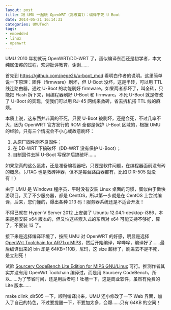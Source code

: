 ```yaml
---
layout: post
title: 跟 UMU 一起玩 OpenWRT（高级篇1）：编译不死 U-Boot
date: 2014-05-21 16:14:31
categories: UMUTech
tags:
- embedded
- linux
- openwrt
---
```

UMU 2010 年初就玩 OpenWRT/DD-WRT 了，蛋似编译东西还是初学者，本文纯属蛋疼的过程，欢迎批评教育，谢谢……

首先到 <https://github.com/pepe2k/u-boot_mod> 看明白作者的说明。这里简单说一下原理：固件（firmware）刷坏，但 U-Boot 没坏，这是半砖，可以用 TTL 线连路由器，通过 U-Boot 的功能刷好 firmware。如果两者都坏了，叫全砖，只能把 Flash 拆下来，用编程器刷好 U-Boot 和 firmware。不死 U-Boot 就是修改了 U-Boot 的实现，使我们可以用 RJ-45 网线来救砖，省去拆机搭 TTL 线的麻烦。

本质上说，这东西并非真的不死，只要 U-Boot 被刷坏，还是会死，不过几率不大，因为 OpenWRT 官方发行的 ROM 全都是保护 U-Boot 区域的，根据 UMU 的经验，只有三个情况会不小心或故意刷坏：

1. 从原厂固件刷不良固件；
2. 在 DD-WRT 下搞破坏（DD-WRT 没有保护 U-Boot）；
3. 自制固件去掉 U-Boot 写保护后搞破坏……

如果您真的这么蛋疼，还是准备编程器吧，只要是软件问题，在编程器面前没有砖的概念。（JTAG 也是救砖神器，但不是每台路由器都有，比如 DIR-505 就没有！）

由于 UMU 是 Windows 程序员，平时没有安装 Linux 桌面的习惯，蛋似由于做快游项目，买了不少服务器，都是 CentOS，所以第一步就是在 CentOS 上尝试编译，后来，您们懂的，爆出各种 213 码！服务器系统还是不适合开发！

不得已就在 Hyper-V Server 2012 上安装了 Ubuntu 12.04.1-desktop-i386，本来是想安装 x64 版本的，但又怕这些嵌入式的东西对 x64 可能支持不够好，算了，不要装 13 了。

接下来是选择编译环境了，按照 UMU 对 OpenWRT 的好感，明显是选择 [OpenWrt Toolchain for AR71xx MIPS](http://downloads.openwrt.org/attitude_adjustment/12.09/ar71xx/generic/OpenWrt-Toolchain-ar71xx-for-mips_r2-gcc-4.6-linaro_uClibc-0.9.33.2.tar.bz2)，然后开始编译，哗哗哗，编译好了……最后编译出来的 bin 却是 64KB+110B，尼玛，这 size 超标了，刷进去不是不死，是立刻死！

试验 [Sourcery CodeBench Lite Edition for MIPS GNU/Linux](https://sourcery.mentor.com/GNUToolchain/subscription3130?lite=MIPS) 可行。推测作者其实并没有用 OpenWrt Toolchain 编译过，而是用 Sourcery CodeBench，所以……为了节省时间，还是用后者吧！吐槽一下，这是商业软件，虽然有免费的 Lite 版本……

make dlink_dir505 一下，顺利编译出来，UMU 还小修改了一下 Web 界面，加入了自己的特色，不过要提醒一下，不要加太多，会爆……只有 64KB 的空间！
